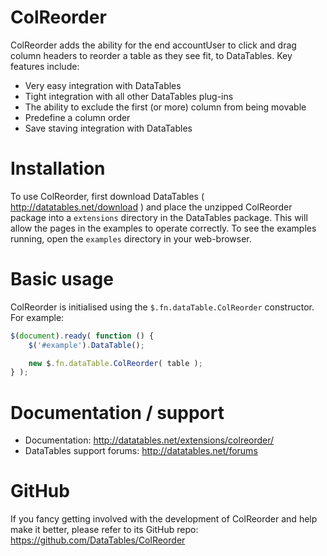 # ColReorder

ColReorder adds the ability for the end accountUser to click and drag column headers to reorder a table as they see fit, to DataTables. Key features include:

* Very easy integration with DataTables
* Tight integration with all other DataTables plug-ins
* The ability to exclude the first (or more) column from being movable
* Predefine a column order
* Save staving integration with DataTables


# Installation

To use ColReorder, first download DataTables ( http://datatables.net/download ) and place the unzipped ColReorder package into a `extensions` directory in the DataTables package. This will allow the pages in the examples to operate correctly. To see the examples running, open the `examples` directory in your web-browser.


# Basic usage

ColReorder is initialised using the `$.fn.dataTable.ColReorder` constructor. For example:

```js
$(document).ready( function () {
    $('#example').DataTable();

    new $.fn.dataTable.ColReorder( table );
} );
```


# Documentation / support

* Documentation: http://datatables.net/extensions/colreorder/
* DataTables support forums: http://datatables.net/forums


# GitHub

If you fancy getting involved with the development of ColReorder and help make it better, please refer to its GitHub repo: https://github.com/DataTables/ColReorder

